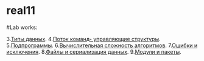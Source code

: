 # real11

#Lab works:

3.[Типы данных](Labprog3.ipynb).
4.[Поток команд- управляющие структуры]().
5.[Подпрограммы]().
6.[Вычислительная сложность алгоритмов]().
7.[Ошибки и исключения]().
8.[Файлы и сериализация данных]().
9.[Модули и пакеты]().
